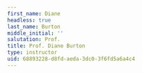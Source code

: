 ```yaml
---
first_name: Diane
headless: true
last_name: Burton
middle_initial: ''
salutation: Prof.
title: Prof. Diane Burton
type: instructor
uid: 68893228-d8fd-aeda-3dc0-3f6fd5a6a4c4
---
```

